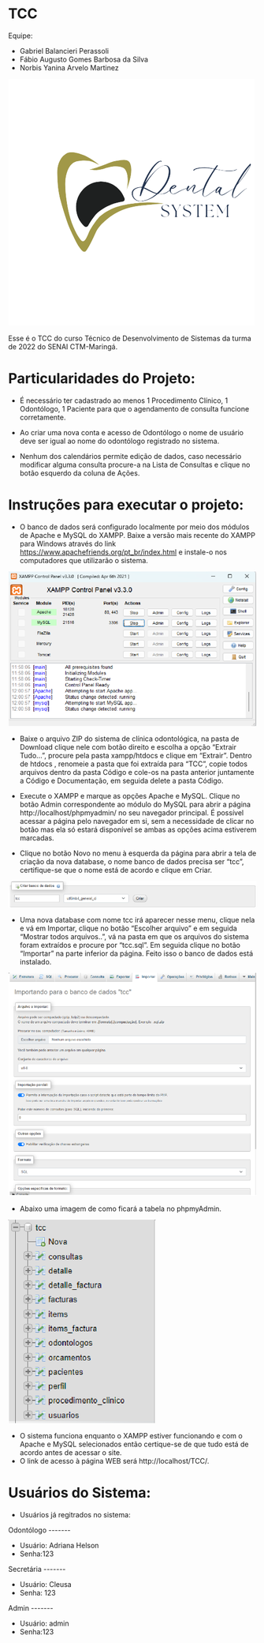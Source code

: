 # TCC
Equipe:
- Gabriel Balancieri Perassoli  
- Fábio Augusto Gomes Barbosa da Silva
- Norbis Yanina Arvelo Martinez

<img src="Fotos_Readme/logosistema.png" alt="Logo do Projeto">

Esse é o TCC do curso Técnico de Desenvolvimento de Sistemas da turma de 2022 do SENAI CTM-Maringá.

# Particularidades do Projeto:

- É necessário ter cadastrado ao menos 1 Procedimento Clínico, 1 Odontólogo, 1 Paciente para que o agendamento de consulta funcione corretamente.  

- Ao criar uma nova conta e acesso de Odontólogo o nome de usuário deve ser igual ao nome do odontólogo registrado no sistema.  

- Nenhum dos calendários permite edição de dados, caso necessário modificar alguma consulta procure-a na Lista de Consultas e clique no botão esquerdo da coluna de Ações.  

# Instruções para executar o projeto:

- O banco de dados será configurado localmente por meio dos módulos de Apache e MySQL do XAMPP. Baixe a versão mais recente do XAMPP para Windows através do link https://www.apachefriends.org/pt_br/index.html e instale-o nos computadores que utilizarão o sistema.

<img src="Fotos_Readme/xammp.png" alt="Imagem do Xammp">

- Baixe o arquivo ZIP do sistema de clínica odontológica, na pasta de Download clique nele com botão direito e escolha a opção “Extrair Tudo…”, procure pela pasta xampp/htdocs e clique em “Extrair”. Dentro de htdocs , renomeie a pasta que foi extraída para “TCC”, copie todos arquivos dentro da pasta Código e cole-os na pasta anterior juntamente a Código e Documentação, em seguida delete a pasta Código.

- Execute o XAMPP e marque as opções Apache e MySQL. Clique no botão Admin correspondente ao módulo do MySQL para abrir a página http://localhost/phpmyadmin/ no seu navegador principal. É possível acessar a página pelo navegador em si, sem a necessidade de clicar no botão mas ela só estará disponível se ambas as opções acima estiverem marcadas. 

- Clique no botão Novo no menu à esquerda da página para abrir a tela de criação da nova database, o nome banco de dados precisa ser “tcc”, certifique-se que o nome está de acordo e clique em Criar. 

<img src="Fotos_Readme/banco.png" alt="Imagem do Banco">

- Uma nova database com nome tcc irá aparecer nesse menu, clique nela e vá em Importar, clique no botão “Escolher arquivo” e em seguida “Mostrar todos arquivos..”, vá na pasta em que os arquivos do sistema foram extraídos e procure por “tcc.sql”. Em seguida clique no botão “Importar” na parte inferior da página. Feito isso o banco de dados está instalado.

<img src="Fotos_Readme/banco2.png" alt="Imagem do Banco2">

- Abaixo uma imagem de como ficará a tabela no phpmyAdmin.

<img src="Fotos_Readme/tabela.png" alt="Imagem da Tabela">

- O sistema funciona enquanto o XAMPP estiver funcionando e com o Apache e MySQL selecionados então certique-se de que tudo está de acordo antes de acessar o site.   
- O link de acesso à página WEB será http://localhost/TCC/.

# Usuários do Sistema:

- Usuários já regitrados no sistema:

Odontólogo ------- 
- Usuário: Adriana Helson
- Senha:123
  
Secretária -------
- Usuário: Cleusa              
- Senha: 123
    
Admin ------- 
- Usuário: admin
- Senha:123
